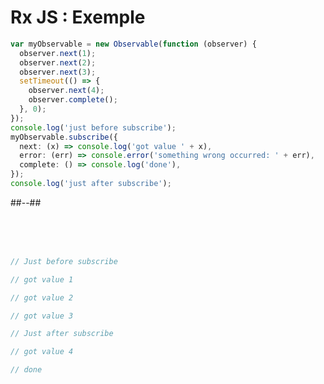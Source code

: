<!-- .slide: class="two-column with-code" -->

# Rx JS : Exemple

```typescript
var myObservable = new Observable(function (observer) {
  observer.next(1);
  observer.next(2);
  observer.next(3);
  setTimeout(() => {
    observer.next(4);
    observer.complete();
  }, 0);
});
console.log('just before subscribe');
myObservable.subscribe({
  next: (x) => console.log('got value ' + x),
  error: (err) => console.error('something wrong occurred: ' + err),
  complete: () => console.log('done'),
});
console.log('just after subscribe');
```

##--##

<!-- .slide: class="with-code" -->

<br><br><br>

```typescript
// Just before subscribe

// got value 1

// got value 2

// got value 3

// Just after subscribe

// got value 4

// done
```
